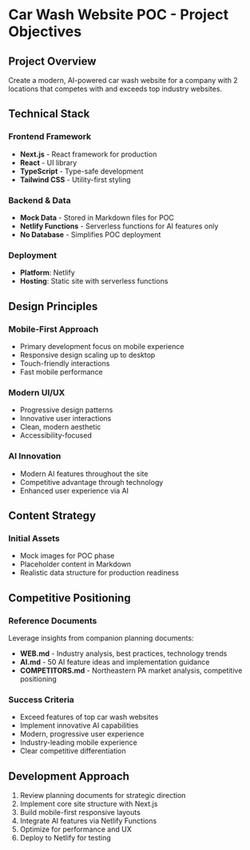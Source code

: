 # Car Wash Website POC - Project Objectives

## Project Overview

Create a modern, AI-powered car wash website for a company with 2 locations that competes with and exceeds top industry websites.

## Technical Stack

### Frontend Framework
- **Next.js** - React framework for production
- **React** - UI library
- **TypeScript** - Type-safe development
- **Tailwind CSS** - Utility-first styling

### Backend & Data
- **Mock Data** - Stored in Markdown files for POC
- **Netlify Functions** - Serverless functions for AI features only
- **No Database** - Simplifies POC deployment

### Deployment
- **Platform**: Netlify
- **Hosting**: Static site with serverless functions

## Design Principles

### Mobile-First Approach
- Primary development focus on mobile experience
- Responsive design scaling up to desktop
- Touch-friendly interactions
- Fast mobile performance

### Modern UI/UX
- Progressive design patterns
- Innovative user interactions
- Clean, modern aesthetic
- Accessibility-focused

### AI Innovation
- Modern AI features throughout the site
- Competitive advantage through technology
- Enhanced user experience via AI

## Content Strategy

### Initial Assets
- Mock images for POC phase
- Placeholder content in Markdown
- Realistic data structure for production readiness

## Competitive Positioning

### Reference Documents
Leverage insights from companion planning documents:
- **WEB.md** - Industry analysis, best practices, technology trends
- **AI.md** - 50 AI feature ideas and implementation guidance
- **COMPETITORS.md** - Northeastern PA market analysis, competitive positioning

### Success Criteria
- Exceed features of top car wash websites
- Implement innovative AI capabilities
- Modern, progressive user experience
- Industry-leading mobile experience
- Clear competitive differentiation

## Development Approach

1. Review planning documents for strategic direction
2. Implement core site structure with Next.js
3. Build mobile-first responsive layouts
4. Integrate AI features via Netlify Functions
5. Optimize for performance and UX
6. Deploy to Netlify for testing